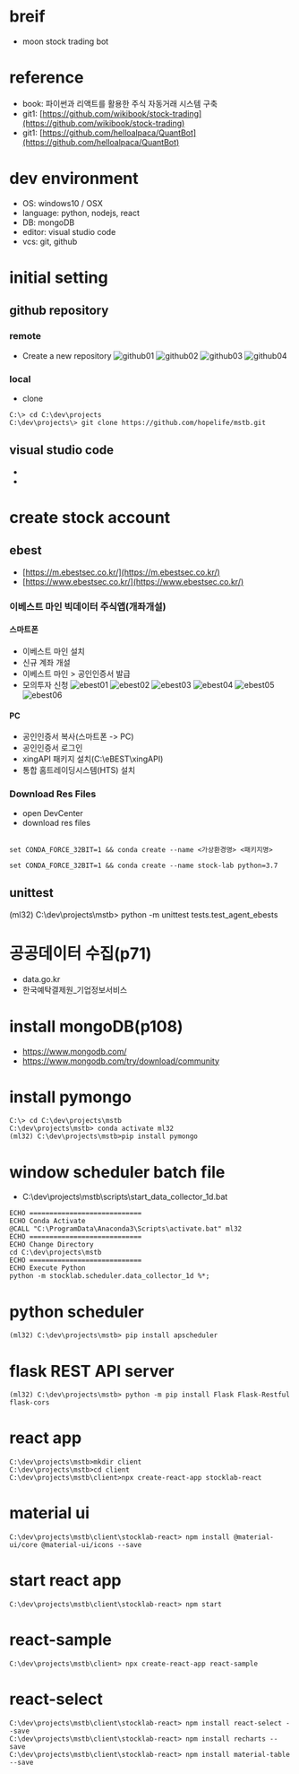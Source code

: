 # breif
- moon stock trading bot


# reference
- book: 파이썬과 리액트를 활용한 주식 자동거래 시스템 구축
- git1: [https://github.com/wikibook/stock-trading](https://github.com/wikibook/stock-trading)
- git1: [https://github.com/helloalpaca/QuantBot](https://github.com/helloalpaca/QuantBot)


# dev environment
- OS: windows10 / OSX
- language: python, nodejs, react
- DB: mongoDB
- editor: visual studio code
- vcs: git, github


# initial setting

## github repository

### remote

- Create a new repository
![github01](./_docs/images/github01.png)
![github02](./_docs/images/github02.png)
![github03](./_docs/images/github03.png)
![github04](./_docs/images/github04.png)

### local

- clone
```
C:\> cd C:\dev\projects
C:\dev\projects\> git clone https://github.com/hopelife/mstb.git
```

## visual studio code
- 
-


# create stock account

## ebest
- [https://m.ebestsec.co.kr/](https://m.ebestsec.co.kr/)
- [https://www.ebestsec.co.kr/](https://www.ebestsec.co.kr/)

### 이베스트 마인 빅데이터 주식앱(개좌개설)
#### 스마트폰
- 이베스트 마인 설치
- 신규 계좌 개설
- 이베스트 마인 > 공인인증서 발급
- 모의투자 신청
![ebest01](./_docs/images/ebest01.jpg)
![ebest02](./_docs/images/ebest02.jpg)
![ebest03](./_docs/images/ebest03.jpg)
![ebest04](./_docs/images/ebest04.jpg)
![ebest05](./_docs/images/ebest05.jpg)
![ebest06](./_docs/images/ebest06.jpg)

#### PC
- 공인인증서 복사(스마트폰 -> PC)
- 공인인증서 로그인
- xingAPI 패키지 설치(C:\eBEST\xingAPI)
- 통합 홈트레이딩시스템(HTS) 설치

### Download Res Files

- open DevCenter
- download res files


## 
```
set CONDA_FORCE_32BIT=1 && conda create --name <가상환경명> <패키지명>

set CONDA_FORCE_32BIT=1 && conda create --name stock-lab python=3.7
```


## unittest
(ml32) C:\dev\projects\mstb> python -m unittest tests.test_agent_ebests


# 공공데이터 수집(p71)

- data.go.kr
- 한국예탁결제원_기업정보서비스


# install mongoDB(p108)
- https://www.mongodb.com/
- https://www.mongodb.com/try/download/community


# install pymongo
```
C:\> cd C:\dev\projects\mstb
C:\dev\projects\mstb> conda activate ml32
(ml32) C:\dev\projects\mstb>pip install pymongo
```

# window scheduler batch file
- C:\dev\projects\mstb\scripts\start_data_collector_1d.bat
```
ECHO ============================
ECHO Conda Activate
@CALL "C:\ProgramData\Anaconda3\Scripts\activate.bat" ml32
ECHO ============================
ECHO Change Directory
cd C:\dev\projects\mstb
ECHO ============================
ECHO Execute Python
python -m stocklab.scheduler.data_collector_1d %*;
```

# python scheduler
```
(ml32) C:\dev\projects\mstb> pip install apscheduler
```


# flask REST API server
```
(ml32) C:\dev\projects\mstb> python -m pip install Flask Flask-Restful flask-cors
```


# react app
```
C:\dev\projects\mstb>mkdir client
C:\dev\projects\mstb>cd client
C:\dev\projects\mstb\client>npx create-react-app stocklab-react
```

# material ui
```
C:\dev\projects\mstb\client\stocklab-react> npm install @material-ui/core @material-ui/icons --save
```

# start react app
```
C:\dev\projects\mstb\client\stocklab-react> npm start
```


# react-sample
```
C:\dev\projects\mstb\client> npx create-react-app react-sample
```

# react-select
```
C:\dev\projects\mstb\client\stocklab-react> npm install react-select --save
C:\dev\projects\mstb\client\stocklab-react> npm install recharts --save
C:\dev\projects\mstb\client\stocklab-react> npm install material-table --save
```
